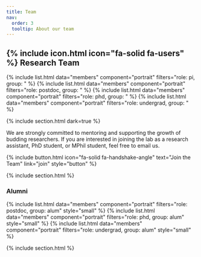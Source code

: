 ```yaml
---
title: Team
nav:
  order: 3
  tooltip: About our team
---
```


## {% include icon.html icon="fa-solid fa-users" %} Research Team

{% include list.html data="members" component="portrait" filters="role: pi, group: " %} 
{% include list.html data="members" component="portrait" filters="role: postdoc, group: " %}
{% include list.html data="members" component="portrait" filters="role: phd, group: " %}
{% include list.html data="members" component="portrait" filters="role: undergrad, group: " %}

{% include section.html dark=true %}

We are strongly committed to mentoring and supporting the growth of budding researchers. 
If you are interested in joining the lab as a research assistant, PhD student, or MPhil student, feel free to email us. 

{%
  include button.html
  icon="fa-solid fa-handshake-angle"
  text="Join the Team"
  link="join"
  style="button"
%}

{% include section.html %}

### Alumni
{% include list.html data="members" component="portrait" filters="role: postdoc, group: alum" style="small" %}
{% include list.html data="members" component="portrait" filters="role: phd, group: alum" style="small" %}
{% include list.html data="members" component="portrait" filters="role: undergrad, group: alum" style="small" %}

{% include section.html %}

